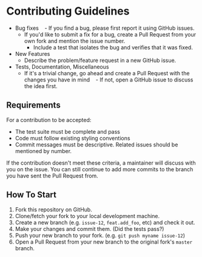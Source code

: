 # Contributing Guidelines

*  Bug fixes
    -  If you find a bug, please first report it using GitHub issues.
    -  If you'd like to submit a fix for a bug, create a Pull Request from your own fork and mention the issue number.
        +  Include a test that isolates the bug and verifies that it was fixed.
*  New Features
    -  Describe the problem/feature request in a new GitHub issue.
*  Tests, Documentation, Miscellaneous
    -  If it's a trivial change, go ahead and create a Pull Request with the changes you have in mind
    -  If not, open a GitHub issue to discuss the idea first.

## Requirements

For a contribution to be accepted:

*  The test suite must be complete and pass
*  Code must follow existing styling conventions
*  Commit messages must be descriptive. Related issues should be mentioned by number.

If the contribution doesn't meet these criteria, a maintainer will discuss with you on the issue. You can still continue to add more commits to the branch you have sent the Pull Request from.

## How To Start

1. Fork this repository on GitHub.
2. Clone/fetch your fork to your local development machine.
3. Create a new branch (e.g. `issue-12`, `feat.add_foo`, etc) and check it out.
4. Make your changes and commit them. (Did the tests pass?)
5. Push your new branch to your fork. (e.g. `git push myname issue-12`)
6. Open a Pull Request from your new branch to the original fork's `master` branch.

